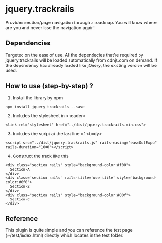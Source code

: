 # jquery.trackrails
Provides section/page navigation through a roadmap. You will know where are you and never lose the navigation again!

## Dependencies
Targeted on the ease of use. All the dependecies that're required by jquery.trackrails will be loaded automatically from cdnjs.com on demand. If the dependency haa already loaded like jQuery, the existing version will be used.

## How to use (step-by-step) ?
1) Install the library by npm
```
npm install jquery.trackrails --save
```

2) Includes the stylesheet in &lt;header&gt;
```  
<link rel="stylesheet" href="../dist/jquery.trackrails.min.css">
```

3) Includes the script at the last line of &lt;body&gt;
```
<script src="../dist/jquery.trackrails.js" rails-easing="easeOutExpo" rails-duration="1000"></script>
```  

4) Construct the track like this:
```
<div class="section rails" style="background-color:#f00">
  Section-A
</div>
<div class="section rails" rails-title="use title" style="background-color:#0f0">
  Section-2
</div>
<div class="section rails" style="background-color:#00f">
  Section-C
</div>
```

## Reference
This plugin is quite simple and you can reference the test page (~/test/index.html) directly which locates in the test folder.
